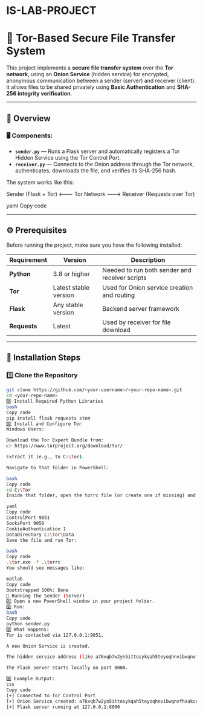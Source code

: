 # IS-LAB-PROJECT


# 🧅 Tor-Based Secure File Transfer System

This project implements a **secure file transfer system** over the **Tor network**, using an **Onion Service** (hidden service) for encrypted, anonymous communication between a sender (server) and receiver (client).  
It allows files to be shared privately using **Basic Authentication** and **SHA-256 integrity verification**.

---

## 📘 Overview

### 🖥 Components:
- **`sender.py`** — Runs a Flask server and automatically registers a Tor Hidden Service using the Tor Control Port.
- **`receiver.py`** — Connects to the Onion address through the Tor network, authenticates, downloads the file, and verifies its SHA-256 hash.

The system works like this:

Sender (Flask + Tor) <--- Tor Network ---> Receiver (Requests over Tor)

yaml
Copy code

---

## ⚙️ Prerequisites

Before running the project, make sure you have the following installed:

| Requirement | Version | Description |
|--------------|----------|--------------|
| **Python** | 3.8 or higher | Needed to run both sender and receiver scripts |
| **Tor** | Latest stable version | Used for Onion service creation and routing |
| **Flask** | Any stable version | Backend server framework |
| **Requests** | Latest | Used by receiver for file download |

---

## 🧩 Installation Steps

### 1️⃣ Clone the Repository
```bash
git clone https://github.com/<your-username>/<your-repo-name>.git
cd <your-repo-name>
2️⃣ Install Required Python Libraries
bash
Copy code
pip install flask requests stem
3️⃣ Install and Configure Tor
Windows Users:

Download the Tor Expert Bundle from:
👉 https://www.torproject.org/download/tor/

Extract it (e.g., to C:\Tor).

Navigate to that folder in PowerShell:

bash
Copy code
cd C:\Tor
Inside that folder, open the torrc file (or create one if missing) and add these lines:

yaml
Copy code
ControlPort 9051
SocksPort 9050
CookieAuthentication 1
DataDirectory C:\Tor\Data
Save the file and run Tor:

bash
Copy code
.\tor.exe -f .\torrc
You should see messages like:

matlab
Copy code
Bootstrapped 100%: Done
🚀 Running the Sender (Server)
1️⃣ Open a new PowerShell window in your project folder.
2️⃣ Run:
bash
Copy code
python sender.py
3️⃣ What Happens:
Tor is contacted via 127.0.0.1:9051.

A new Onion Service is created.

The hidden service address (like a76xqb7w2yn5ittosykqah5teyoqhnvibwqnvfhaakce5ypr2tuaqqid.onion) is displayed and saved to onion_address.txt.

The Flask server starts locally on port 8000.

4️⃣ Example Output:
css
Copy code
[+] Connected to Tor Control Port
[+] Onion Service created: a76xqb7w2yn5ittosykqah5teyoqhnvibwqnvfhaakce5ypr2tuaqqid.onion
[+] Flask server running at 127.0.0.1:8000
